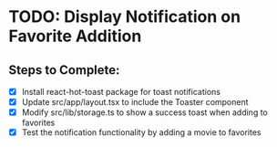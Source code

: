 # TODO: Display Notification on Favorite Addition

## Steps to Complete:
- [x] Install react-hot-toast package for toast notifications
- [x] Update src/app/layout.tsx to include the Toaster component
- [x] Modify src/lib/storage.ts to show a success toast when adding to favorites
- [x] Test the notification functionality by adding a movie to favorites
